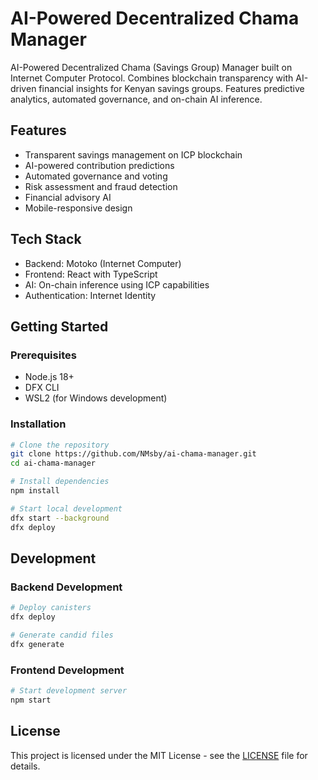# AI-Powered Decentralized Chama Manager

AI-Powered Decentralized Chama (Savings Group) Manager built on Internet Computer Protocol. 
Combines blockchain transparency with AI-driven financial insights for Kenyan savings groups.
Features predictive analytics, automated governance, and on-chain AI inference.

## Features
- Transparent savings management on ICP blockchain
- AI-powered contribution predictions
- Automated governance and voting
- Risk assessment and fraud detection
- Financial advisory AI
- Mobile-responsive design

## Tech Stack
- Backend: Motoko (Internet Computer)
- Frontend: React with TypeScript
- AI: On-chain inference using ICP capabilities
- Authentication: Internet Identity

## Getting Started

### Prerequisites
- Node.js 18+
- DFX CLI
- WSL2 (for Windows development)

### Installation
```bash
# Clone the repository
git clone https://github.com/NMsby/ai-chama-manager.git
cd ai-chama-manager

# Install dependencies
npm install

# Start local development
dfx start --background
dfx deploy
```

## Development

   ### Backend Development
   ```bash
   # Deploy canisters
   dfx deploy

   # Generate candid files
   dfx generate
   ```

   ### Frontend Development
   ```bash
   # Start development server
   npm start
   ```

   ## License
   This project is licensed under the MIT License - see the [LICENSE](LICENSE) file for details.

